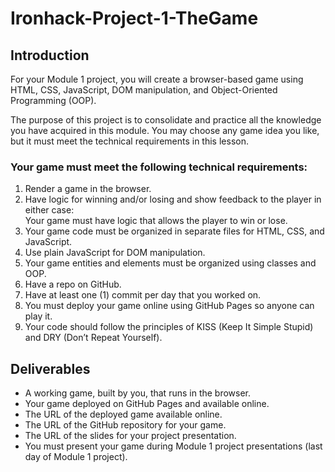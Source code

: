 # Ironhack-Project-1-TheGame

<h2>Introduction</h2>

For your Module 1 project, you will create a browser-based game using HTML, CSS, JavaScript, DOM manipulation, and Object-Oriented Programming (OOP).

The purpose of this project is to consolidate and practice all the knowledge you have acquired in this module. You may choose any game idea you like, but it must meet the technical requirements in this lesson.


<h3>Your game must meet the following technical requirements:</h3>

<ol>
<li>Render a game in the browser.</li>
<li>Have logic for winning and/or losing and show feedback to the player in either case:
<br>Your game must have logic that allows the player to win or lose.</li>
<li>Your game code must be organized in separate files for HTML, CSS, and JavaScript.</li>
<li>Use plain JavaScript for DOM manipulation.</li>
<li>Your game entities and elements must be organized using classes and OOP.</li>
<li>Have a repo on GitHub.</li>
<li>Have at least one (1) commit per day that you worked on.</li>
<li>You must deploy your game online using GitHub Pages so anyone can play it.</li>
<li>Your code should follow the principles of KISS (Keep It Simple Stupid) and DRY (Don’t Repeat Yourself).</li>
</ol>

<h2>Deliverables</h2>

<ul>
<li>A working game, built by you, that runs in the browser.</li>
<li>Your game deployed on GitHub Pages and available online.</li>
<li>The URL of the deployed game available online.</li>
<li>The URL of the GitHub repository for your game.</li>
<li>The URL of the slides for your project presentation.</li>
<li>You must present your game during Module 1 project presentations (last day of Module 1 project).</li>
</ul>